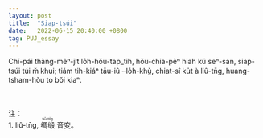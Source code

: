 ```yaml
---
layout: post
title:  "Siap-tsúi"
date:   2022-06-15 20:40:00 +0800
tag: PUJ_essay
---
```


<section class="PUJ">

Chí-pái thàng-mêⁿ-jît lo̍h-hŏu-tap_tih, hŏu-chia-pèⁿ hiah kú seⁿ-san, siap-tsúi túi m̆ khui; tiám tih-kiáⁿ tāu-iû ╌lo̍h-khṳ̀, chiat-sî ku̍t à liû-tn̄g, huang-tsham-hŏu to bŏi kiaⁿ.

<br>
<br>
注：<br>
1. liû-tn̄g, 
<ruby style="ruby-position:over">
		<rb class="markup_main">绸缎</rb>
		<rp>(</rp><rt class="markup_over">tiû-tn̄g</rt><rp>)</rp>
</ruby> 音变。

</section>